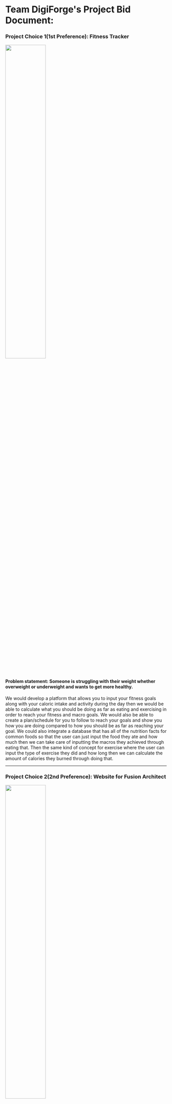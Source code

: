 
# Team DigiForge's Project Bid Document:


### Project Choice 1(1st Preference):  Fitness Tracker 

  <img src="https://images.everydayhealth.com/images/everything-you-need-know-about-fitness-1440x810.jpg" width="50%" height="50%">


#### Problem statement: Someone is struggling with their weight whether overweight or underweight and wants to get more healthy.

We would develop a platform that allows you to input your fitness goals along with your caloric intake and activity during the day then we would be able to calculate what you should be doing as far as eating and exercising in order to reach your fitness and macro goals.  We would also be able to create a plan/schedule for you to follow to reach your goals and show you how you are doing compared to how you should be as far as reaching your goal.  We could also integrate a database that has all of the nutrition facts for common foods so that the user can just input the food they ate and how much then we can take care of inputting the macros they achieved through eating that.  Then the same kind of concept for exercise where the user can input the type of exercise they did and how long then we can calculate the amount of calories they burned through doing that.

 ----------
 
### Project Choice 2(2nd  Preference): Website for Fusion Architect


<img src="https://encrypted-tbn0.gstatic.com/images?q=tbn:ANd9GcQlzyRu6qWn-L5G0rJdsEthYwfo58U38A4Ixw&s" width="50%" height="50%">


#### Problem Statement: Client requesting a website for their architecture firm that needs to showcase their work/provide details about the company. 

Our client, an architecture firm, seeks a website to showcase their portfolio and provide comprehensive information about their company. Utilizing PHP, Sass, and JavaScript, we will develop this website, with WordPress as the chosen platform. The website will be hosted on a domain rather than a personal server. Note that logo design is excluded from this task as the client already possesses one. Prior to development, collaborative design sessions with the client will be conducted to ensure alignment with their vision and requirements.

---------

### Project Choice 3(3rd Preference): Green Thumb  - Plant Care APP

<img src="https://encrypted-tbn0.gstatic.com/images?q=tbn:ANd9GcSAaDtEV1-KiuY0pXCJetiH69WxoJOff9HI5w&s" width="50%" height="50%">


#### Problem Statement: Regularly forgetting to care for your plants or not knowing how to care for them to begin with.

Addressing the common challenges of forgetting to care for plants or lacking knowledge about plant care, this project aims to develop a mobile or web application serving as a central platform for plant care and scheduling. Users will have access to comprehensive care information for various house plants and can create customized profiles based on predefined templates. The application will enable users to set up watering and repotting schedules for each plant profile, with integration capabilities with calendar apps for seamless management.
